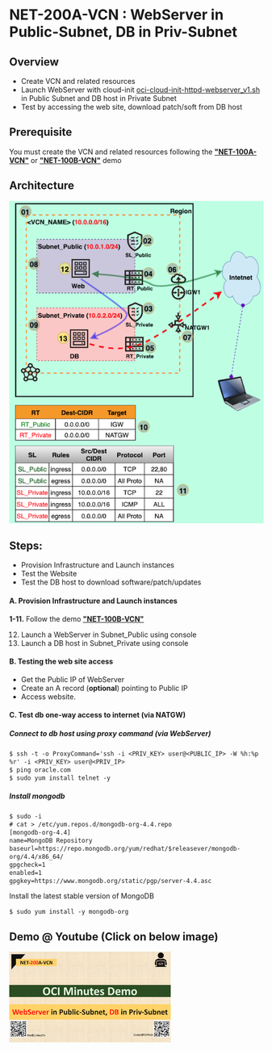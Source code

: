 # NET-200A-VCN : WebServer in Public-Subnet, DB in Priv-Subnet

## Overview

- Create VCN and related resources
- Launch WebServer with cloud-init [oci-cloud-init-httpd-webserver_v1.sh](../Common-Scripts/oci-cloud-init-httpd-webserver_v1.sh) in Public Subnet and DB host in Private Subnet
- Test by accessing the web site, download patch/soft from DB host

## Prerequisite

You must create the VCN and related resources following the [**"NET-100A-VCN"**](../NET-100A-VCN) or [**"NET-100B-VCN"**](../NET-100B-VCN) demo

## Architecture

<img src="img/NET-200A-VCN_arch_orig_800x800.png" alt="NET-200A-VCN" style="zoom: 100%;" />

## Steps:

- Provision Infrastructure and Launch instances
- Test the Website
- Test the DB host to download software/patch/updates

#### A. Provision Infrastructure and Launch instances

**1-11.** Follow the demo [**"NET-100B-VCN"**](../NET-100B-VCN) 

12. Launch a WebServer in Subnet_Public using console
13. Launch a DB host in Subnet_Private using console

#### B. Testing the web site access

- Get the Public IP of WebServer 
- Create an A record (**optional**) pointing to Public IP
- Access website.

#### C. Test db one-way access to internet (via NATGW)

##### Connect to db host using proxy command (via WebServer)

```shell
$ ssh -t -o ProxyCommand='ssh -i <PRIV_KEY> user@<PUBLIC_IP> -W %h:%p %r' -i <PRIV_KEY> user@<PRIV_IP>
$ ping oracle.com
$ sudo yum install telnet -y
```

##### Install mongodb

```shell
$ sudo -i
# cat > /etc/yum.repos.d/mongodb-org-4.4.repo
[mongodb-org-4.4]
name=MongoDB Repository
baseurl=https://repo.mongodb.org/yum/redhat/$releasever/mongodb-org/4.4/x86_64/
gpgcheck=1
enabled=1
gpgkey=https://www.mongodb.org/static/pgp/server-4.4.asc
```

Install the latest stable version of MongoDB

```shell
$ sudo yum install -y mongodb-org 
```



## Demo @ Youtube (Click on below image)

[![NET-200A-VCN](img/thumbnail_320x320.png)](https://youtu.be/ZlWq7vqh2mE "Click to watch on YouTube")





